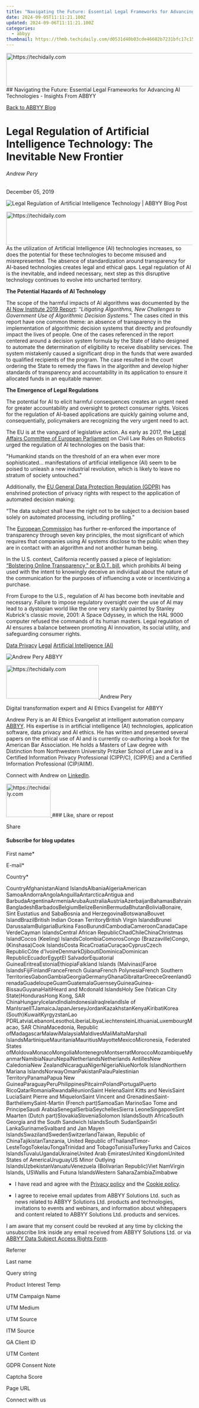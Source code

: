 ```yaml
---
title: "Navigating the Future: Essential Legal Frameworks for Advancing AI Technologies - Insights From ABBYY"
date: 2024-09-05T11:11:21.100Z
updated: 2024-09-06T11:11:21.100Z
categories:
  - abbyy
thumbnail: https://thmb.techidaily.com/d0531d40b03cde46602b7231bfc17c15ddbf0815517f86ca0ac7f1e63b79d5ed.jpg
---
```


<!-- affiliate ads begin -->
<a href="https://appsumo.8odi.net/c/5597632/2123740/7443" target="_top" id="2123740">
  <img src="//a.impactradius-go.com/display-ad/7443-2123740" border="0" alt="https://techidaily.com" width="728" height="90"/>
</a>
<img height="0" width="0" src="https://appsumo.8odi.net/i/5597632/2123740/7443" style="position:absolute;visibility:hidden;" border="0" />
<!-- affiliate ads end -->
## Navigating the Future: Essential Legal Frameworks for Advancing AI Technologies - Insights From ABBYY

[Back to ABBYY Blog](https://tools.techidaily.com/abbyy/products/)

# Legal Regulation of Artificial Intelligence Technology: The Inevitable New Frontier

###### Andrew Pery

December 05, 2019

![Legal Regulation of Artificial Intelligence Technology | ABBYY Blog Post](https://static4.abbyy.com/abbyycommedia/25395/11290_blog_legal-regulation-of-artificial-intelligence-technology-the-inevitable-new-frontier_blog_934x400.png) 

<!-- affiliate ads begin -->
<a href="https://appsumo.8odi.net/c/5597632/2130890/7443" target="_top" id="2130890">
  <img src="//a.impactradius-go.com/display-ad/7443-2130890" border="0" alt="https://techidaily.com" width="728" height="90"/>
</a>
<img height="0" width="0" src="https://appsumo.8odi.net/i/5597632/2130890/7443" style="position:absolute;visibility:hidden;" border="0" />
<!-- affiliate ads end -->
As the utilization of Artificial Intelligence (AI) technologies increases, so does the potential for these technologies to become misused and misrepresented. The absence of standardization around transparency for AI-based technologies creates legal and ethical gaps. Legal regulation of AI is the inevitable, and indeed necessary, next step as this disruptive technology continues to evolve into uncharted territory. 

**The Potential Hazards of AI Technology**

The scope of the harmful impacts of AI algorithms was documented by the [AI Now Institute 2019 Report](https://ainowinstitute.org/litigatingalgorithms-2019-us.pdf): “_Litigating Algorithms, New Challenges to Government Use of Algorithmic Decision Systems._” The cases cited in this report have one common theme: an absence of transparency in the implementation of algorithmic decision systems that directly and profoundly impact the lives of people. One of the cases referenced in the report centered around a decision system formula by the State of Idaho designed to automate the determination of eligibility to receive disability services. The system mistakenly caused a significant drop in the funds that were awarded to qualified recipients of the program. The case resulted in the court ordering the State to remedy the flaws in the algorithm and develop higher standards of transparency and accountability in its application to ensure it allocated funds in an equitable manner. 

**The Emergence of Legal Regulations** 

The potential for AI to elicit harmful consequences creates an urgent need for greater accountability and oversight to protect consumer rights. Voices for the regulation of AI-based applications are quickly gaining volume and, consequentially, policymakers are recognizing the very urgent need to act.

The EU is at the vanguard of legislative action. As early as 2017, the [Legal Affairs Committee of European Parliament](http://www.europarl.europa.eu/doceo/document/TA-8-2017-0051%5FEN.html) on Civil Law Rules on Robotics urged the regulation of AI technologies on the basis that: 

"Humankind stands on the threshold of an era when ever more sophisticated… manifestations of artificial intelligence (AI) seem to be poised to unleash a new industrial revolution, which is likely to leave no stratum of society untouched."

Additionally, the [EU General Data Protection Regulation (GDPR)](https://info.aiim.org/aiim-blog/gdpr-after-the-deadline-the-emerging-challenges-tied-to-information-privacy-and-security) has enshrined protection of privacy rights with respect to the application of automated decision making:

“The data subject shall have the right not to be subject to a decision based solely on automated processing, including profiling.”

The [European Commission](https://pressfrom.info/us/news/science-and-technology/-263969-ai-guidelines-eu-is-making-ai-rules-now-to-avoid-a-new-tech-crisis.html) has further re-enforced the importance of transparency through seven key principles, the most significant of which requires that companies using AI systems disclose to the public when they are in contact with an algorithm and not another human being.

In the U.S. context, California recently passed a piece of legislation: [“Bolstering Online Transparency," or B.O.T. bill](https://leginfo.legislature.ca.gov/faces/billTextClient.xhtml?bill%5Fid=201720180SB1001), which prohibits AI being used with the intent to knowingly deceive an individual about the nature of the communication for the purposes of influencing a vote or incentivizing a purchase.

From Europe to the U.S., regulation of AI has become both inevitable and necessary. Failure to impose regulatory oversight over the use of AI may lead to a dystopian world like the one very starkly painted by Stanley Kubrick's classic movie, 2001: A Space Odyssey, in which the HAL 9000 computer refused the commands of its human masters. Legal regulation of AI ensures a balance between promoting AI innovation, its social utility, and safeguarding consumer rights.

[Data Privacy](https://tools.techidaily.com/abbyy/products/) [Legal](https://tools.techidaily.com/abbyy/products/) [Artificial Intelligence (AI)](https://www.abbyy.com/blog/artificial-intelligence-ai/ "Artificial Intelligence (AI)") 

![Andrew Pery ABBYY](https://static1.abbyy.com/abbyycommedia/25715/andrewpery-99x99.png)

<!-- affiliate ads begin -->
<a href="https://aligracehair.sjv.io/c/5597632/2135354/19272" target="_top" id="2135354">
  <img src="//a.impactradius-go.com/display-ad/19272-2135354" border="0" alt="https://techidaily.com" width="250" height="90"/>
</a>
<img height="0" width="0" src="https://aligracehair.sjv.io/i/5597632/2135354/19272" style="position:absolute;visibility:hidden;" border="0" />
<!-- affiliate ads end -->
Andrew Pery

Digital transformation expert and AI Ethics Evangelist for ABBYY

Andrew Pery is an AI Ethics Evangelist at intelligent automation company [ABBYY](https://tools.techidaily.com/abbyy/products/). His expertise is in artificial intelligence (AI) technologies, application software, data privacy and AI ethics. He has written and presented several papers on the ethical use of AI and is currently co-authoring a book for the American Bar Association. He holds a Masters of Law degree with Distinction from Northwestern University Pritzker School of Law and is a Certified Information Privacy Professional (CIPP/C), (CIPP/E) and a Certified Information Professional (CIP/AIIM).

Connect with Andrew on [LinkedIn](https://www.linkedin.com/in/andrew-pery-ll-m-cipp-c-cipp-e-3a536726/).

<!-- affiliate ads begin -->
<a href="https://aligracehair.sjv.io/c/5597632/2115908/19272" target="_top" id="2115908">
  <img src="//a.impactradius-go.com/display-ad/19272-2115908" border="0" alt="https://techidaily.com" width="120" height="90"/>
</a>
<img height="0" width="0" src="https://aligracehair.sjv.io/i/5597632/2115908/19272" style="position:absolute;visibility:hidden;" border="0" />
<!-- affiliate ads end -->
### Like, share or repost

Share 

#### Subscribe for blog updates

First name\*

E-mail\*

Сountry\*

СountryAfghanistanAland IslandsAlbaniaAlgeriaAmerican SamoaAndorraAngolaAnguillaAntarcticaAntigua and BarbudaArgentinaArmeniaArubaAustraliaAustriaAzerbaijanBahamasBahrainBangladeshBarbadosBelgiumBelizeBeninBermudaBhutanBoliviaBonaire, Sint Eustatius and SabaBosnia and HerzegovinaBotswanaBouvet IslandBrazilBritish Indian Ocean TerritoryBritish Virgin IslandsBrunei DarussalamBulgariaBurkina FasoBurundiCambodiaCameroonCanadaCape VerdeCayman IslandsCentral African RepublicChadChileChinaChristmas IslandCocos (Keeling) IslandsColombiaComorosCongo (Brazzaville)Congo, (Kinshasa)Cook IslandsCosta RicaCroatiaCuraçaoCyprusCzech RepublicCôte d'IvoireDenmarkDjiboutiDominicaDominican RepublicEcuadorEgyptEl SalvadorEquatorial GuineaEritreaEstoniaEthiopiaFalkland Islands (Malvinas)Faroe IslandsFijiFinlandFranceFrench GuianaFrench PolynesiaFrench Southern TerritoriesGabonGambiaGeorgiaGermanyGhanaGibraltarGreeceGreenlandGrenadaGuadeloupeGuamGuatemalaGuernseyGuineaGuinea-BissauGuyanaHaitiHeard and Mcdonald IslandsHoly See (Vatican City State)HondurasHong Kong, SAR ChinaHungaryIcelandIndiaIndonesiaIraqIrelandIsle of ManIsraelITJamaicaJapanJerseyJordanKazakhstanKenyaKiribatiKorea (South)KuwaitKyrgyzstanLao PDRLatviaLebanonLesothoLiberiaLibyaLiechtensteinLithuaniaLuxembourgMacao, SAR ChinaMacedonia, Republic ofMadagascarMalawiMalaysiaMaldivesMaliMaltaMarshall IslandsMartiniqueMauritaniaMauritiusMayotteMexicoMicronesia, Federated States ofMoldovaMonacoMongoliaMontenegroMontserratMoroccoMozambiqueMyanmarNamibiaNauruNepalNetherlandsNetherlands AntillesNew CaledoniaNew ZealandNicaraguaNigerNigeriaNiueNorfolk IslandNorthern Mariana IslandsNorwayOmanPakistanPalauPalestinian TerritoryPanamaPapua New GuineaParaguayPeruPhilippinesPitcairnPolandPortugalPuerto RicoQatarRomaniaRwandaRéunionSaint HelenaSaint Kitts and NevisSaint LuciaSaint Pierre and MiquelonSaint Vincent and GrenadinesSaint-BarthélemySaint-Martin (French part)SamoaSan MarinoSao Tome and PrincipeSaudi ArabiaSenegalSerbiaSeychellesSierra LeoneSingaporeSint Maarten (Dutch part)SlovakiaSloveniaSolomon IslandsSouth AfricaSouth Georgia and the South Sandwich IslandsSouth SudanSpainSri LankaSurinameSvalbard and Jan Mayen IslandsSwazilandSwedenSwitzerlandTaiwan, Republic of ChinaTajikistanTanzania, United Republic ofThailandTimor-LesteTogoTokelauTongaTrinidad and TobagoTunisiaTurkeyTurks and Caicos IslandsTuvaluUgandaUkraineUnited Arab EmiratesUnited KingdomUnited States of AmericaUruguayUS Minor Outlying IslandsUzbekistanVanuatuVenezuela (Bolivarian Republic)Viet NamVirgin Islands, USWallis and Futuna IslandsWestern SaharaZambiaZimbabwe

* I have read and agree with the [Privacy policy](https://tools.techidaily.com/abbyy/products/) and the [Cookie policy](https://tools.techidaily.com/abbyy/products/).

* I agree to receive email updates from ABBYY Solutions Ltd. such as news related to ABBYY Solutions Ltd. products and technologies, invitations to events and webinars, and information about whitepapers and content related to ABBYY Solutions Ltd. products and services.  
    
I am aware that my consent could be revoked at any time by clicking the unsubscribe link inside any email received from ABBYY Solutions Ltd. or via [ABBYY Data Subject Access Rights Form](https://tools.techidaily.com/abbyy/products/).

Referrer

Last name

Query string

Product Interest Temp

UTM Campaign Name

UTM Medium

UTM Source

ITM Source

GA Client ID

UTM Content

GDPR Consent Note

Captcha Score

Page URL

Connect with us

<ins class="adsbygoogle"
     style="display:block"
     data-ad-format="autorelaxed"
     data-ad-client="ca-pub-7571918770474297"
     data-ad-slot="1223367746"></ins>



<ins class="adsbygoogle"
     style="display:block"
     data-ad-client="ca-pub-7571918770474297"
     data-ad-slot="8358498916"
     data-ad-format="auto"
     data-full-width-responsive="true"></ins>


